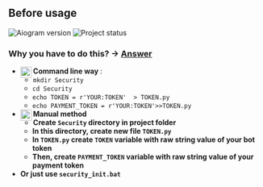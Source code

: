 ## Before usage

![Aiogram version](https://img.shields.io/badge/Aiogram-2.17.1-informational)
![Project status](https://img.shields.io/badge/Status-WIP-red)

### Why you have to do this? -> [Answer](https://github.com/Nps-rf/AiogramTB/blob/master/Project/ClientSide.py#:~:text=from%20Security.TOKEN%20import%20PAYMENT_TOKEN)

* **Command line way [<img align="left" width="22px" src="https://cdn2.iconfinder.com/data/icons/ecqlipse2/CMD.png"/>][cmd]**: 
  * `mkdir Security`
  * `cd Security`
  * `echo TOKEN = r'YOUR:TOKEN'  > TOKEN.py`
  * `echo PAYMENT_TOKEN = r'YOUR:TOKEN'>>TOKEN.py`
* **Manual method [<img align="left" width="22px" src="https://cdn1.iconfinder.com/data/icons/support-centre-hand-drawn-design/512/hand_book_support_centre-256.png"/>][manual]**
  * **Create `Security` directory in project folder**
  * **In this directory, create new file `TOKEN.py`**
  * **In `TOKEN.py` create `TOKEN` variable with raw string value of your bot token**
  * **Then, create `PAYMENT_TOKEN` variable with raw string value of your payment token**
* **Or just use `security_init.bat`**


[cmd]: https://docs.microsoft.com/en-us/windows-server/administration/windows-commands/windows-commands
[manual]: https://compass-ssl.microsoft.com/assets/a9/0e/a90e9ef3-402e-4258-a31f-0a023989d4f1.pdf?n=Windows_10_Desktop_QS.pdf
